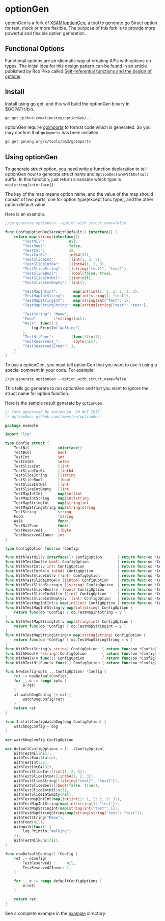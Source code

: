 # optionGen
optionGen is a fork of [XSAM/optionGen](https://github.com/XSAM/optionGen), a tool to generate go Struct option for test, mock or more flexible. The purpose of this fork is to provide more powerful and flexible option generation. 
## Functional Options
Functional options are an idiomatic way of creating APIs with options on types. The initial idea for this design pattern can be found in an article published by Rob Pike called [Self-referential functions and the design of options](https://commandcenter.blogspot.com/2014/01/self-referential-functions-and-design.html).

## Install
Install using go get, and this will build the optionGen binary in $GOPATH/bin.
```bash
go get github.com/timestee/optionGen/...
```

optionGen require [goimports](https://godoc.org/golang.org/x/tools/cmd/goimports) to format code which is generated. So you may confirm that `goimports` has been installed

```bash
go get golang.org/x/tools/cmd/goimports
```

## Using optionGen
To generate struct option, you need write a function declaration to tell optionGen how to generate.struct name and `OptionDeclareWithDefault` suffix. In this function, just return a variable which type is `map[string]interface{}`.

The key of the map means option name, and the value of the map should consist of two parts, one for option type(except func type), and the other option default value.

Here is an example.
```go
//go:generate optionGen --option_with_struct_name=false

func ConfigOptionDeclareWithDefault() interface{} {
	return map[string]interface{}{
		"TestNil":           nil,
		"TestBool":          false,
		"TestInt":           32,
		"TestInt64":         int64(32),
		"TestSliceInt":      []int{1, 2, 3},
		"TestSliceInt64":    []int64{1, 2, 3},
		"TestSliceString":   []string{"test1", "test2"},
		"TestSliceBool":     []bool{false, true},
		"TestSliceIntNil":   []int(nil),
		"TestSliceIntEmpty": []int{},

		"TestMapIntInt":       map[int]int{1: 1, 2: 2, 3: 3},
		"TestMapIntString":    map[int]string{1: "test"},
		"TestMapStringInt":    map[string]int{"test": 1},
		"TestMapStringString": map[string]string{"test": "test"},

		"TestString": "Meow",
		"Food":       (*string)(nil),
		"Walk": func() {
			log.Println("Walking")
		},
		"TestNilFunc":        (func())(nil),
		"TestReserved1_":     []byte(nil),
		"TestReserved2Inner": 1,
	}
}

```

To use a optionGen, you must tell optionGen that you want to use it using a special comment in your code. For example
```
//go:generate optionGen --option_with_struct_name=false
```
This tells go generate to run optionGen and that you want to ignore the struct name for option function.

Here is the sample result generate by `optionGen`

```go
// Code generated by optionGen. DO NOT EDIT.
// optionGen: github.com/timestee/optionGen

package example

import "log"

type Config struct {
	TestNil             interface{}
	TestBool            bool
	TestInt             int
	TestInt64           int64
	TestSliceInt        []int
	TestSliceInt64      []int64
	TestSliceString     []string
	TestSliceBool       []bool
	TestSliceIntNil     []int
	TestSliceIntEmpty   []int
	TestMapIntInt       map[int]int
	TestMapIntString    map[int]string
	TestMapStringInt    map[string]int
	TestMapStringString map[string]string
	TestString          string
	Food                *string
	Walk                func()
	TestNilFunc         func()
	TestReserved1_      []byte
	TestReserved2Inner  int
}

type ConfigOption func(oo *Config)

func WithTestNil(v interface{}) ConfigOption       { return func(oo *Config) { oo.TestNil = v } }
func WithTestBool(v bool) ConfigOption             { return func(oo *Config) { oo.TestBool = v } }
func WithTestInt(v int) ConfigOption               { return func(oo *Config) { oo.TestInt = v } }
func WithTestInt64(v int64) ConfigOption           { return func(oo *Config) { oo.TestInt64 = v } }
func WithTestSliceInt(v []int) ConfigOption        { return func(oo *Config) { oo.TestSliceInt = v } }
func WithTestSliceInt64(v []int64) ConfigOption    { return func(oo *Config) { oo.TestSliceInt64 = v } }
func WithTestSliceString(v []string) ConfigOption  { return func(oo *Config) { oo.TestSliceString = v } }
func WithTestSliceBool(v []bool) ConfigOption      { return func(oo *Config) { oo.TestSliceBool = v } }
func WithTestSliceIntNil(v []int) ConfigOption     { return func(oo *Config) { oo.TestSliceIntNil = v } }
func WithTestSliceIntEmpty(v []int) ConfigOption   { return func(oo *Config) { oo.TestSliceIntEmpty = v } }
func WithTestMapIntInt(v map[int]int) ConfigOption { return func(oo *Config) { oo.TestMapIntInt = v } }
func WithTestMapIntString(v map[int]string) ConfigOption {
	return func(oo *Config) { oo.TestMapIntString = v }
}
func WithTestMapStringInt(v map[string]int) ConfigOption {
	return func(oo *Config) { oo.TestMapStringInt = v }
}
func WithTestMapStringString(v map[string]string) ConfigOption {
	return func(oo *Config) { oo.TestMapStringString = v }
}
func WithTestString(v string) ConfigOption  { return func(oo *Config) { oo.TestString = v } }
func WithFood(v *string) ConfigOption       { return func(oo *Config) { oo.Food = v } }
func WithWalk(v func()) ConfigOption        { return func(oo *Config) { oo.Walk = v } }
func WithTestNilFunc(v func()) ConfigOption { return func(oo *Config) { oo.TestNilFunc = v } }

func NewConfig(opts ...ConfigOption) *Config {
	ret := newDefaultConfig()
	for _, o := range opts {
		o(ret)
	}
	if watchDogConfig != nil {
		watchDogConfig(ret)
	}
	return ret
}

func InstallConfigWatchDog(dog ConfigOption) {
	watchDogConfig = dog
}

var watchDogConfig ConfigOption

var defaultConfigOptions = [...]ConfigOption{
	WithTestNil(nil),
	WithTestBool(false),
	WithTestInt(32),
	WithTestInt64(32),
	WithTestSliceInt([]int{1, 2, 3}),
	WithTestSliceInt64([]int64{1, 2, 3}),
	WithTestSliceString([]string{"test1", "test2"}),
	WithTestSliceBool([]bool{false, true}),
	WithTestSliceIntNil(nil),
	WithTestSliceIntEmpty(nil),
	WithTestMapIntInt(map[int]int{1: 1, 2: 2, 3: 3}),
	WithTestMapIntString(map[int]string{1: "test"}),
	WithTestMapStringInt(map[string]int{"test": 1}),
	WithTestMapStringString(map[string]string{"test": "test"}),
	WithTestString("Meow"),
	WithFood(nil),
	WithWalk(func() {
		log.Println("Walking")
	}),
	WithTestNilFunc(nil),
}

func newDefaultConfig() *Config {
	ret := &Config{
		TestReserved1_:     nil,
		TestReserved2Inner: 1,
	}

	for _, o := range defaultConfigOptions {
		o(ret)
	}

	return ret
}

```

See a complete example in the [example](https://github.com/timestee/optionGen/blob/master/example/cat.go) directory.
